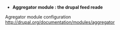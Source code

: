 * **Aggregator module : the drupal feed reade** 

Agregator module configuration http://drupal.org/documentation/modules/aggregator